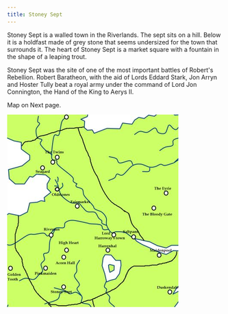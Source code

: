 ```yaml
---
title: Stoney Sept
---
```


Stoney Sept is a walled town in the Riverlands. The sept sits on a hill. Below it is a holdfast made of grey stone that seems undersized for the town that surrounds it. The heart of Stoney Sept is a market square with a fountain in the shape of a leaping trout.

Stoney Sept was the site of one of the most important battles of Robert's Rebellion. Robert Baratheon, with the aid of Lords Eddard Stark, Jon Arryn and Hoster Tully beat a royal army under the command of Lord Jon Connington, the Hand of the King to Aerys II.

Map on Next page.

![Image](images/000007.jpg)


